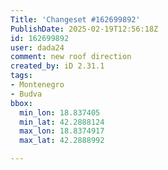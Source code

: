 ```yaml
---
Title: 'Changeset #162699892'
PublishDate: 2025-02-19T12:56:18Z
id: 162699892
user: dada24
comment: new roof direction
created_by: iD 2.31.1
tags:
- Montenegro
- Budva
bbox:
  min_lon: 18.837405
  min_lat: 42.2888124
  max_lon: 18.8374917
  max_lat: 42.2888992

---
```

